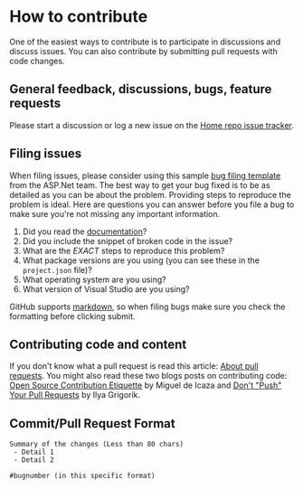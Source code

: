 ﻿# How to contribute

One of the easiest ways to contribute is to participate in discussions and discuss issues. You can also contribute by submitting pull requests with code changes.

## General feedback, discussions, bugs, feature requests

Please start a discussion or log a new issue on the [Home repo issue tracker](https://github.com/Microsoft/PartsUnlimited/issues).

## Filing issues

When filing issues, please consider using this sample [bug filing template](https://github.com/aspnet/Home/wiki/Functional-bug-template) from the ASP.Net team.
The best way to get your bug fixed is to be as detailed as you can be about the problem.
Providing steps to reproduce the problem is ideal.
Here are questions you can answer before you file a bug to make sure you're not missing any important information.

1. Did you read the [documentation](https://github.com/Microsoft/PartsUnlimited/tree/master/docs)?
2. Did you include the snippet of broken code in the issue?
3. What are the *EXACT* steps to reproduce this problem?
4. What package versions are you using (you can see these in the `project.json` file)?
5. What operating system are you using?
6. What version of Visual Studio are you using?

GitHub supports [markdown](http://github.github.com/github-flavored-markdown/), so when filing bugs make sure you check the formatting before clicking submit.

## Contributing code and content

If you don't know what a pull request is read this article: [About pull requests](https://help.github.com/articles/using-pull-requests).
You might also read these two blogs posts on contributing code: [Open Source Contribution Etiquette](http://tirania.org/blog/archive/2010/Dec-31.html) by Miguel de Icaza and [Don't "Push" Your Pull Requests](http://www.igvita.com/2011/12/19/dont-push-your-pull-requests/) by Ilya Grigorik.

## Commit/Pull Request Format

```text
Summary of the changes (Less than 80 chars)
 - Detail 1
 - Detail 2

#bugnumber (in this specific format)
```
